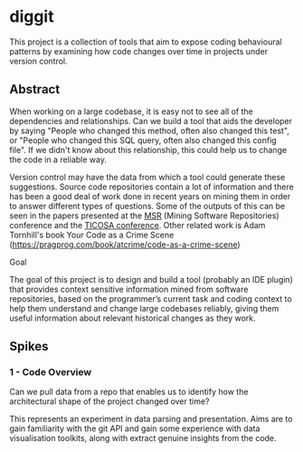 # diggit

This project is a collection of tools that aim to expose coding behavioural patterns by examining
how code changes over time in projects under version control.

## Abstract

When working on a large codebase, it is easy not to see all of the dependencies and relationships.
Can we build a tool that aids the developer by saying "People who changed this method, often also
changed this test", or "People who changed this SQL query, often also changed this config file". If
we didn't know about this relationship, this could help us to change the code in a reliable way.

Version control may have the data from which a tool could generate these suggestions. Source code
repositories contain a lot of information and there has been a good deal of work done in recent
years on mining them in order to answer different types of questions. Some of the outputs of this
can be seen in the papers presented at the [MSR](http://2013.msrconf.org/program.php) (Mining
Software Repositories) conference and the [TICOSA conference](http://www.ticosa.org/). Other
related work is Adam Tornhill's book Your Code as a Crime Scene
(https://pragprog.com/book/atcrime/code-as-a-crime-scene)

Goal

The goal of this project is to design and build a tool (probably an IDE plugin) that provides
context sensitive information mined from software repositories, based on the programmer’s current
task and coding context to help them understand and change large codebases reliably, giving them
useful information about relevant historical changes as they work.

## Spikes

### 1 - Code Overview

Can we pull data from a repo that enables us to identify how the architectural shape of the project
changed over time?

This represents an experiment in data parsing and presentation. Aims are to gain familiarity with
the git API and gain some experience with data visualisation toolkits, along with extract genuine
insights from the code.
